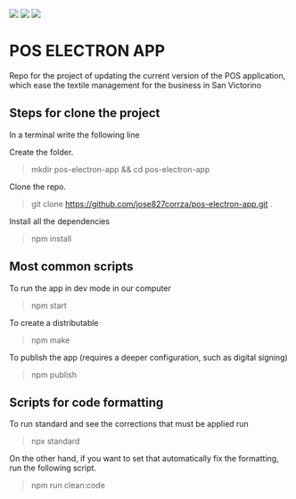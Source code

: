 <!-- [![JavaScript Style Guide](https://cdn.rawgit.com/standard/standard/master/badge.svg)](https://github.com/standard/standard)

![Electron](https://img.shields.io/badge/Electron-2B2E3A?style=for-the-badge&logo=electron&logoColor=9FEAF9)

![NodeJS](https://img.shields.io/badge/Node%20js-339933?style=for-the-badge&logo=nodedotjs&logoColor=white) -->


<a href="https://github.com/standard/standard"><img src="https://cdn.rawgit.com/standard/standard/master/badge.svg"></a>
<a href="https://github.com/electron/electron"><img src="https://img.shields.io/badge/Electron-2B2E3A?style=for-the-badge&logo=electron&logoColor=9FEAF9"></a>
<a href="https://github.com/nodejs"><img src="https://img.shields.io/badge/Node%20js-339933?style=for-the-badge&logo=nodedotjs&logoColor=white"></a>

# POS ELECTRON APP

Repo for the project of updating the current version of the POS application, which ease the textile management for the business in San Victorino



## Steps for clone  the project

In a terminal write the following line


Create the folder.

> mkdir pos-electron-app && cd pos-electron-app

Clone the repo.

> git clone https://github.com/jose827corrza/pos-electron-app.git .

Install all the dependencies

> npm install

## Most common scripts

To run the app in dev mode in our computer

> npm start

To create a distributable

> npm make

To publish the app (requires a deeper configuration, such as digital signing)

> npm publish

## Scripts for code formatting

To run standard and see the corrections that must be applied run

> npx standard

On the other hand, if you want to set that automatically fix the formatting, run the following script.

> npm run clean:code